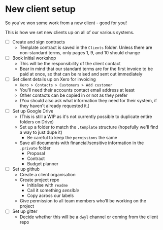 # New client setup

So you've won some work from a new client - good for you!

This is how we set new clients up on all of our various systems.

* [ ] Create and sign contracts
  * Template contract is saved in the `Clients` folder. Unless there are non-standard terms, only pages 1, 9, and 10 should change
* [ ] Book initial workshop
  * This will be the responsibility of the client contact
  * Bear in mind that our standard terms are for the first invoice to be paid at once, so that can be raised and sent out immediately
* [ ] Set client details up on Xero for invoicing
  * `Xero > Contacts > Customers > Add customer`
  * You'll need their accounts contact email address at least
  * Other contacts can be copied in or not as they prefer
  * (You should also ask what information they need for their system, if they haven't already requested it.)
* [ ] Set up Google Drive
  * (This is still a WIP as it's not currently possible to duplicate entire folders on Drive)
  * Set up a folder to match the `.template` structure (hopefully we'll find a way to just dupe it)
    * Be careful to keep the `permissions` the same
  * Save all documents with financial/sensitive information in the `.private` folder
    * Proposal
    * Contract
    * Budget planner
* [ ] Set up github
  * Create a client organisation
  * Create project repo
    * Initialise with `readme`
    * Call it something _sensible_
    * Copy across our labels
  * Give permission to all team members who'll be working on the project
* [ ] Set up gitter
  * Decide whether this will be a `dwyl` channel or coming from the client repo
